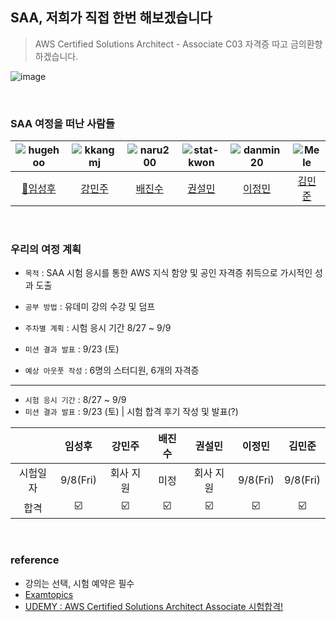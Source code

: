 ## SAA, 저희가 직접 한번 해보겠습니다
> AWS Certified Solutions Architect - Associate C03 자격증 따고 금의환향 하겠습니다.

![image](https://github.com/sipe-team/1-1-saa/assets/92839864/13e56346-b120-412a-ba19-ce64d579b652)

<br/>

### SAA 여정을 떠난 사람들

<div>

| ![hugehoo](https://avatars.githubusercontent.com/u/92839864?v=4) | ![kkangmj](https://avatars.githubusercontent.com/u/52561963?v=4) | ![naru200](https://avatars.githubusercontent.com/u/52230505?v=4) | ![stat-kwon](https://avatars.githubusercontent.com/u/83386688?v=4) | ![danmin20](https://avatars.githubusercontent.com/u/50590192?v=4) | ![Mele](https://avatars.githubusercontent.com/u/76844285?v=4) |
| :----------------------------------------------------------: | :----------------------------------------------------------: | :----------------------------------------------------------: | :----------------------------------------------------------: | :----------------------------------------------------------: | :----------------------------------------------------------: |
| [👑임성후](https://github.com/hugehoo) | [강민주](https://github.com/kkangmj) | [배진수](https://github.com/naru200) | [권설민](https://github.com/stat-kwon) | [이정민](https://github.com/danmin20) | [김민준](https://github.com/Me1e) |

</div>

<br/>

### 우리의 여정 계획

- `목적` : SAA 시험 응시를 통한 AWS 지식 함양 및 공인 자격증 취득으로 가시적인 성과 도출
- `공부 방법` : 유데미 강의 수강 및 덤프

- `주차별 계획` : 시험 응시 기간 8/27 ~ 9/9
- `미션 결과 발표` : 9/23 (토)
- `예상 아웃풋 작성` : 6명의 스터디원, 6개의 자격증

<hr/>

- `시험 응시 기간` : 8/27 ~ 9/9
- `미션 결과 발표` : 9/23 (토) | 시험 합격 후기 작성 및 발표(?)


|      |   임성후    |  강민주  | 배진수 | 권설민 | 이정민 | 김민준 |
|:----:|:--------:|:-----:|:---:|:---------: |:---------: |:---------: |
| 시험일자 | 9/8(Fri) | 회사 지원 | 미정  | 회사 지원 | 9/8(Fri) | 9/8(Fri) |
|  합격  |    ☑️    | ☑️ | ☑️  | ☑️ | ☑️ | ☑️ |


<br/>

### reference
- 강의는 선택, 시험 예약은 필수
- [Examtopics](https://www.examtopics.com/exams/amazon/aws-certified-solutions-architect-associate-saa-c03/view/)
- [UDEMY : AWS Certified Solutions Architect Associate 시험합격!](https://www.udemy.com/course/best-aws-certified-solutions-architect-associate/)
